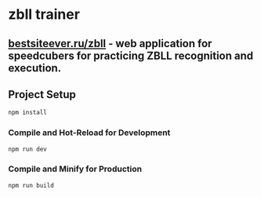 # zbll trainer
## [bestsiteever.ru/zbll](bestsiteever.ru/zbll) - web application for speedcubers for practicing ZBLL recognition and execution.

## Project Setup

```sh
npm install
```

### Compile and Hot-Reload for Development

```sh
npm run dev
```

### Compile and Minify for Production

```sh
npm run build
```
